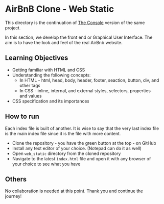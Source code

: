 # AirBnB Clone - Web Static
This directory is the continuation of [The Console](https://github.com/MeritxellAdech/AirBnB_clone) version of the same project.

In this section, we develop the front end or Graphical User Interface.
The aim is to have the look and feel of the real AirBnb website.

## Learning Objectives
* Getting familiar with HTML and CSS
* Understanding the following concepts:
  * In HTML - html, head, body, header, footer, seaction, button, div, and other tags
  * In CSS - inline, internal, and external styles, selectors, properties and values
* CSS specification and its importances

## How to run
Each index file is built of another. It is wise to say that the very last index file is the main index file since it is the file with more content.

* Clone the repository - you have the green button at the top - on GitHub
* Install any text editor of your choice. (Notepad can do it as well)
* Open `web_static` directory from the cloned repository
* Navigate to the latest `index.html` file and open it with any browser of your choice to see what you have

## Others
No collaboration is needed at this point. 
Thank you and continue the journey!
